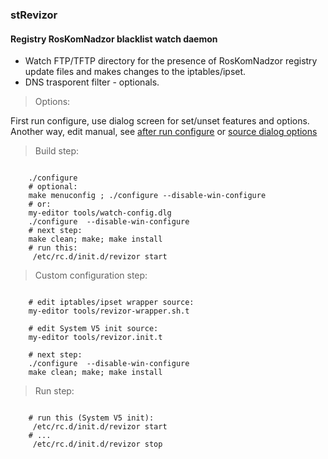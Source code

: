 ### stRevizor
#### Registry RosKomNadzor blacklist watch daemon

+ Watch FTP/TFTP directory for the presence of RosKomNadzor registry update files and makes changes to the iptables/ipset.
+ DNS trasporent filter - optionals.

> Options:

First run configure, use dialog screen for set/unset features and options.  
Another way, edit manual, see [after run configure](tools/watch-config.dlg) or [source dialog options](tools/tmpl-dialog-conf.t)  


> Build step:

```shell

    ./configure
    # optional:
    make menuconfig ; ./configure --disable-win-configure
    # or:
    my-editor tools/watch-config.dlg
    ./configure  --disable-win-configure
    # next step:
    make clean; make; make install
    # run this:
     /etc/rc.d/init.d/revizor start

```

> Custom configuration step:

```shell

    # edit iptables/ipset wrapper source:
    my-editor tools/revizor-wrapper.sh.t

    # edit System V5 init source:
    my-editor tools/revizor.init.t

    # next step:
    ./configure  --disable-win-configure
    make clean; make; make install

```

> Run step:

```shell

    # run this (System V5 init):
     /etc/rc.d/init.d/revizor start
    # ...
     /etc/rc.d/init.d/revizor stop

```

